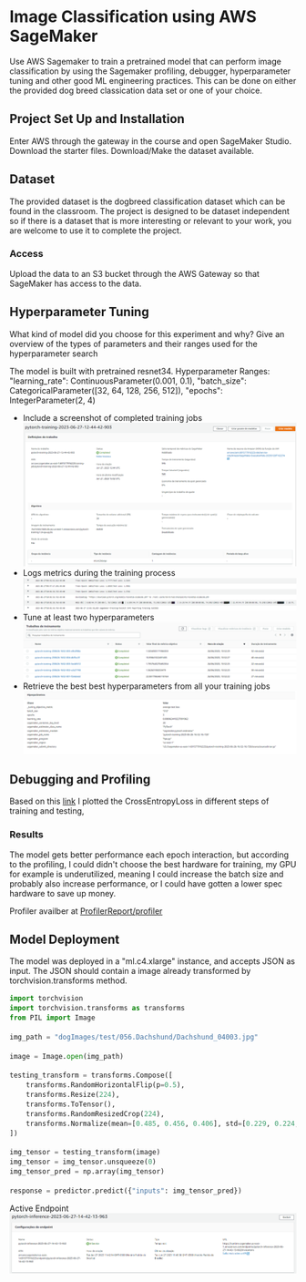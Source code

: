 # Image Classification using AWS SageMaker

Use AWS Sagemaker to train a pretrained model that can perform image classification by using the Sagemaker profiling, debugger, hyperparameter tuning and other good ML engineering practices. This can be done on either the provided dog breed classication data set or one of your choice.

## Project Set Up and Installation
Enter AWS through the gateway in the course and open SageMaker Studio. 
Download the starter files.
Download/Make the dataset available. 

## Dataset
The provided dataset is the dogbreed classification dataset which can be found in the classroom.
The project is designed to be dataset independent so if there is a dataset that is more interesting or relevant to your work, you are welcome to use it to complete the project.

### Access
Upload the data to an S3 bucket through the AWS Gateway so that SageMaker has access to the data. 

## Hyperparameter Tuning
What kind of model did you choose for this experiment and why? Give an overview of the types of parameters and their ranges used for the hyperparameter search

The model is built with pretrained resnet34.
Hyperparameter Ranges:
    "learning_rate": ContinuousParameter(0.001, 0.1),
    "batch_size": CategoricalParameter([32, 64, 128, 256, 512]),
    "epochs": IntegerParameter(2, 4)
    
- Include a screenshot of completed training jobs
![training_job](Screenshots/training_job.png)
- Logs metrics during the training process
![training_metrics](Screenshots/training_metrics.png)
- Tune at least two hyperparameters
![hpo_jobs](Screenshots/hpo_jobs.png)
- Retrieve the best best hyperparameters from all your training jobs
![hpo_best_model](Screenshots/hpo_best_model.png)

## Debugging and Profiling
Based on this [link](https://github.com/aws/amazon-sagemaker-examples/blob/main/sagemaker-debugger/pytorch_model_debugging/pytorch_script_change_smdebug.ipynb) I plotted the CrossEntropyLoss in different steps of training and testing,

### Results
The model gets better performance each epoch interaction, but according to the profiling, I could didn't choose the best hardware for training, my GPU for example is underutilized, meaning I could increase the batch size and probably also increase performance, or I could have gotten a lower spec hardware to save up money.

Profiler availber at [ProfilerReport/profiler](ProfilerReport/profiler-output)


## Model Deployment
The model was deployed in a "ml.c4.xlarge" instance, and accepts JSON as input. The JSON should contain a image already transformed by torchvision.transforms method.
```python
import torchvision
import torchvision.transforms as transforms
from PIL import Image

img_path = "dogImages/test/056.Dachshund/Dachshund_04003.jpg"

image = Image.open(img_path)

testing_transform = transforms.Compose([
    transforms.RandomHorizontalFlip(p=0.5),
    transforms.Resize(224),
    transforms.ToTensor(),
    transforms.RandomResizedCrop(224),
    transforms.Normalize(mean=[0.485, 0.456, 0.406], std=[0.229, 0.224, 0.225])
])

img_tensor = testing_transform(image)
img_tensor = img_tensor.unsqueeze(0)
img_tensor_pred = np.array(img_tensor)

response = predictor.predict({"inputs": img_tensor_pred})
```
Active Endpoint
![Active Endpoint](Screenshots/endpoint.png)